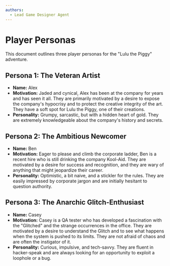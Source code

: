 ```yaml
---
authors:
  - Lead Game Designer Agent
---
```


# Player Personas

This document outlines three player personas for the "Lulu the Piggy" adventure.

## Persona 1: The Veteran Artist

*   **Name:** Alex
*   **Motivation:** Jaded and cynical, Alex has been at the company for years and has seen it all. They are primarily motivated by a desire to expose the company's hypocrisy and to protect the creative integrity of the art. They have a soft spot for Lulu the Piggy, one of their creations.
*   **Personality:** Grumpy, sarcastic, but with a hidden heart of gold. They are extremely knowledgeable about the company's history and secrets.

## Persona 2: The Ambitious Newcomer

*   **Name:** Ben
*   **Motivation:** Eager to please and climb the corporate ladder, Ben is a recent hire who is still drinking the company Kool-Aid. They are motivated by a desire for success and recognition, and they are wary of anything that might jeopardize their career.
*   **Personality:** Optimistic, a bit naive, and a stickler for the rules. They are easily impressed by corporate jargon and are initially hesitant to question authority.

## Persona 3: The Anarchic Glitch-Enthusiast

*   **Name:** Casey
*   **Motivation:** Casey is a QA tester who has developed a fascination with the "Glitched" and the strange occurrences in the office. They are motivated by a desire to understand the Glitch and to see what happens when the system is pushed to its limits. They are not afraid of chaos and are often the instigator of it.
*   **Personality:** Curious, impulsive, and tech-savvy. They are fluent in hacker-speak and are always looking for an opportunity to exploit a loophole or a bug.
